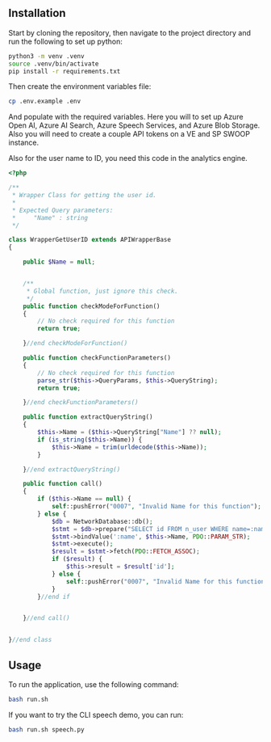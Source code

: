 


## Installation

Start by cloning the repository, then navigate to the project directory and run the following to set up python:

```bash
python3 -m venv .venv
source .venv/bin/activate
pip install -r requirements.txt
```

Then create the environment variables file:

```bash
cp .env.example .env
```

And populate with the required variables. Here you will to set up Azure Open AI, Azure AI Search, Azure Speech Services, and Azure Blob Storage. Also you will need to create a couple API tokens on a VE and SP SWOOP instance.

Also for the user name to ID, you need this code in the analytics engine.
```php
<?php

/**
 * Wrapper Class for getting the user id.
 *
 * Expected Query parameters:
 *     "Name" : string
 */

class WrapperGetUserID extends APIWrapperBase
{

    public $Name = null;


    /**
     * Global function, just ignore this check.
     */
    public function checkModeForFunction()
    {
        // No check required for this function
        return true;

    }//end checkModeForFunction()

    public function checkFunctionParameters()
    {
        // No check required for this function
        parse_str($this->QueryParams, $this->QueryString);
        return true;

    }//end checkFunctionParameters()

    public function extractQueryString()
    {
        $this->Name = ($this->QueryString["Name"] ?? null);
        if (is_string($this->Name)) {
            $this->Name = trim(urldecode($this->Name));
        }

    }//end extractQueryString()

    public function call()
    {
        if ($this->Name == null) {
            self::pushError("0007", "Invalid Name for this function");
        } else {
            $db = NetworkDatabase::db();
            $stmt = $db->prepare("SELECT id FROM n_user WHERE name=:name");
            $stmt->bindValue(':name', $this->Name, PDO::PARAM_STR);
            $stmt->execute();
            $result = $stmt->fetch(PDO::FETCH_ASSOC);
            if ($result) {
                $this->result = $result['id'];
            } else {
                self::pushError("0007", "Invalid Name for this function");
            }
        }//end if


    }//end call()


}//end class

```


## Usage

To run the application, use the following command:

```bash
bash run.sh
```

If you want to try the CLI speech demo, you can run:

```bash
bash run.sh speech.py
```

